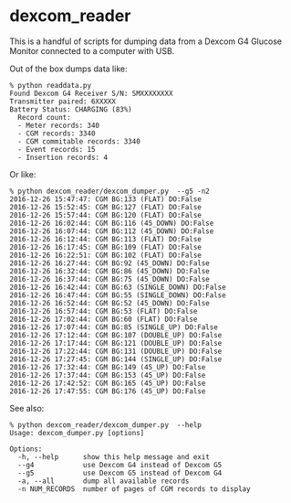 dexcom_reader
=============

This is a handful of scripts for dumping data from a Dexcom G4 Glucose Monitor
connected to a computer with USB.

Out of the box dumps data like:

    % python readdata.py
    Found Dexcom G4 Receiver S/N: SMXXXXXXXX
    Transmitter paired: 6XXXXX
    Battery Status: CHARGING (83%)
      Record count:
      - Meter records: 340
      - CGM records: 3340
      - CGM commitable records: 3340
      - Event records: 15
      - Insertion records: 4

Or like:

    % python dexcom_reader/dexcom_dumper.py  --g5 -n2
    2016-12-26 15:47:47: CGM BG:133 (FLAT) DO:False
    2016-12-26 15:52:45: CGM BG:127 (FLAT) DO:False
    2016-12-26 15:57:44: CGM BG:120 (FLAT) DO:False
    2016-12-26 16:02:44: CGM BG:116 (45_DOWN) DO:False
    2016-12-26 16:07:44: CGM BG:112 (45_DOWN) DO:False
    2016-12-26 16:12:44: CGM BG:113 (FLAT) DO:False
    2016-12-26 16:17:45: CGM BG:109 (FLAT) DO:False
    2016-12-26 16:22:51: CGM BG:102 (FLAT) DO:False
    2016-12-26 16:27:44: CGM BG:92 (45_DOWN) DO:False
    2016-12-26 16:32:44: CGM BG:86 (45_DOWN) DO:False
    2016-12-26 16:37:44: CGM BG:75 (45_DOWN) DO:False
    2016-12-26 16:42:44: CGM BG:63 (SINGLE_DOWN) DO:False
    2016-12-26 16:47:44: CGM BG:55 (SINGLE_DOWN) DO:False
    2016-12-26 16:52:44: CGM BG:52 (45_DOWN) DO:False
    2016-12-26 16:57:44: CGM BG:53 (FLAT) DO:False
    2016-12-26 17:02:44: CGM BG:60 (FLAT) DO:False
    2016-12-26 17:07:44: CGM BG:85 (SINGLE_UP) DO:False
    2016-12-26 17:12:44: CGM BG:107 (DOUBLE_UP) DO:False
    2016-12-26 17:17:44: CGM BG:121 (DOUBLE_UP) DO:False
    2016-12-26 17:22:44: CGM BG:131 (DOUBLE_UP) DO:False
    2016-12-26 17:27:45: CGM BG:144 (SINGLE_UP) DO:False
    2016-12-26 17:32:44: CGM BG:149 (45_UP) DO:False
    2016-12-26 17:37:44: CGM BG:153 (45_UP) DO:False
    2016-12-26 17:42:52: CGM BG:165 (45_UP) DO:False
    2016-12-26 17:47:55: CGM BG:176 (45_UP) DO:False

See also:

    % python dexcom_reader/dexcom_dumper.py  --help
    Usage: dexcom_dumper.py [options]

    Options:
      -h, --help      show this help message and exit
      --g4            use Dexcom G4 instead of Dexcom G5
      --g5            use Dexcom G5 instead of Dexcom G4
      -a, --all       dump all available records
      -n NUM_RECORDS  number of pages of CGM records to display
